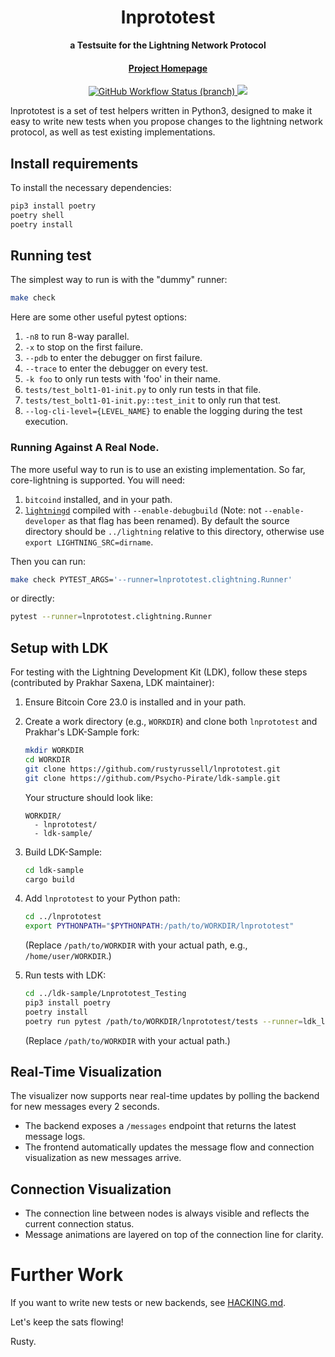 
<div align="center">
  <h1>lnprototest</h1>

  <p>
    <strong>a Testsuite for the Lightning Network Protocol</strong>
  </p>

  <h4>
    <a href="https://github.com/rustyrussell/lnprototest">Project Homepage</a>
  </h4>

  <a href="https://github.com/rustyrussell/lnprototest/actions">
    <img alt="GitHub Workflow Status (branch)" src="https://img.shields.io/github/actions/workflow/status/rustyrussell/lnprototest/integration-testing.yml?branch=master&style=flat-square" />
  </a>

  <a href="https://github.com/vincenzopalazzo/lnprototest/blob/vincenzopalazzo/styles/HACKING.md">
    <img src="https://img.shields.io/badge/doc-hacking-orange?style=flat-square" />
  </a>
</div>

lnprototest is a set of test helpers written in Python3, designed to make it easy to write new tests when you propose changes to the lightning network protocol, as well as test existing implementations.

## Install requirements

To install the necessary dependencies:

```bash
pip3 install poetry
poetry shell
poetry install
```

## Running test

The simplest way to run is with the "dummy" runner:

```bash
make check
```

Here are some other useful pytest options:
1. `-n8` to run 8-way parallel.
2. `-x` to stop on the first failure.
3. `--pdb` to enter the debugger on first failure.
4. `--trace` to enter the debugger on every test.
5. `-k foo` to only run tests with 'foo' in their name.
6. `tests/test_bolt1-01-init.py` to only run tests in that file.
7. `tests/test_bolt1-01-init.py::test_init` to only run that test.
8. `--log-cli-level={LEVEL_NAME}` to enable the logging during the test execution.

### Running Against A Real Node.

The more useful way to run is to use an existing implementation. So far, core-lightning is supported. You will need:

1. `bitcoind` installed, and in your path.
2. [`lightningd`](https://github.com/ElementsProject/lightning/) compiled with `--enable-debugbuild` (Note: not `--enable-developer` as that flag has been renamed). By default the source directory should be `../lightning` relative to this directory, otherwise use `export LIGHTNING_SRC=dirname`.

Then you can run:

```bash
make check PYTEST_ARGS='--runner=lnprototest.clightning.Runner'
```

or directly:

```bash
pytest --runner=lnprototest.clightning.Runner
```

## Setup with LDK

For testing with the Lightning Development Kit (LDK), follow these steps (contributed by Prakhar Saxena, LDK maintainer):

1. Ensure Bitcoin Core 23.0 is installed and in your path.
2. Create a work directory (e.g., `WORKDIR`) and clone both `lnprototest` and Prakhar's LDK-Sample fork:
   ```bash
   mkdir WORKDIR
   cd WORKDIR
   git clone https://github.com/rustyrussell/lnprototest.git
   git clone https://github.com/Psycho-Pirate/ldk-sample.git
   ```
   Your structure should look like:
   ```
   WORKDIR/
     - lnprototest/
     - ldk-sample/
   ```

3. Build LDK-Sample:
   ```bash
   cd ldk-sample
   cargo build
   ```

4. Add `lnprototest` to your Python path:
   ```bash
   cd ../lnprototest
   export PYTHONPATH="$PYTHONPATH:/path/to/WORKDIR/lnprototest"
   ```
   (Replace `/path/to/WORKDIR` with your actual path, e.g., `/home/user/WORKDIR`.)

5. Run tests with LDK:
   ```bash
   cd ../ldk-sample/Lnprototest_Testing
   pip3 install poetry
   poetry install
   poetry run pytest /path/to/WORKDIR/lnprototest/tests --runner=ldk_lnprototest.Runner --log-cli-level=DEBUG
   ```
   (Replace `/path/to/WORKDIR` with your actual path.)

## Real-Time Visualization

The visualizer now supports near real-time updates by polling the backend for new messages every 2 seconds.

- The backend exposes a `/messages` endpoint that returns the latest message logs.
- The frontend automatically updates the message flow and connection visualization as new messages arrive.

## Connection Visualization

- The connection line between nodes is always visible and reflects the current connection status.
- Message animations are layered on top of the connection line for clarity.

# Further Work

If you want to write new tests or new backends, see [HACKING.md](HACKING.md).

Let's keep the sats flowing!

Rusty.
